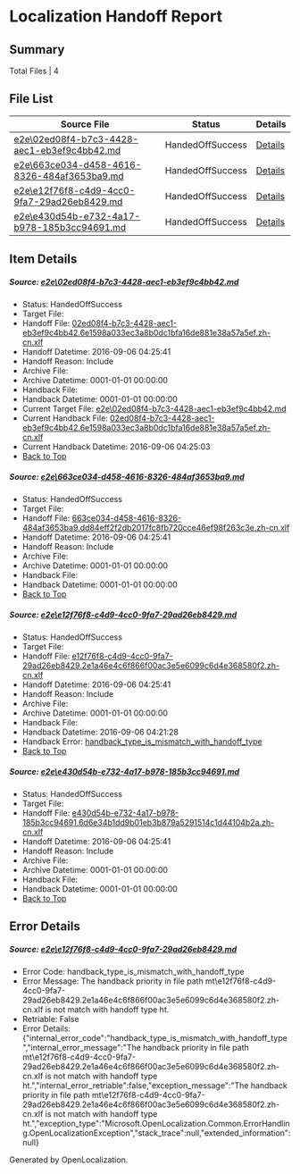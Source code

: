 # <a name='report-top'></a> Localization Handoff Report

## Summary
 Total Files | 4

## File List
 Source File | Status | Details 
 ----------- | ------ | ------- 
 [e2e\02ed08f4-b7c3-4428-aec1-eb3ef9c4bb42.md](https://github.com/OpenLocalizationTestOrg/ol-test0/blob/74eaf400ac1238e6cc927e9fd2ead00381de5f7e/e2e/02ed08f4-b7c3-4428-aec1-eb3ef9c4bb42.md) | HandedOffSuccess | [Details](#dbd2bd906bdcfef3f0a6458bd732f86b18064c091)
 [e2e\663ce034-d458-4616-8326-484af3653ba9.md](https://github.com/OpenLocalizationTestOrg/ol-test0/blob/f9c469a86d8934874ac6f1d530af5227d36c3f46/e2e/663ce034-d458-4616-8326-484af3653ba9.md) | HandedOffSuccess | [Details](#a176c56dacdc1d254339f0d8e81a806a159a40423)
 [e2e\e12f76f8-c4d9-4cc0-9fa7-29ad26eb8429.md](https://github.com/OpenLocalizationTestOrg/ol-test0/blob/e68b8524ca3f4f00c9bf2bda1f7294fb11000420/e2e/e12f76f8-c4d9-4cc0-9fa7-29ad26eb8429.md) | HandedOffSuccess | [Details](#e3b9d1a394a9080e7d720181a1b8c33967f2ff1c8)
 [e2e\e430d54b-e732-4a17-b978-185b3cc94691.md](https://github.com/OpenLocalizationTestOrg/ol-test0/blob/f7e81af71183c0c2c0a42259b4e91f7c68d37bd0/e2e/e430d54b-e732-4a17-b978-185b3cc94691.md) | HandedOffSuccess | [Details](#1a6f09b0e2a02024fc39fe546ccc37feda50fe189)

## Item Details
##### <a name='dbd2bd906bdcfef3f0a6458bd732f86b18064c091'></a> Source: [e2e\02ed08f4-b7c3-4428-aec1-eb3ef9c4bb42.md](https://github.com/OpenLocalizationTestOrg/ol-test0/blob/74eaf400ac1238e6cc927e9fd2ead00381de5f7e/e2e/02ed08f4-b7c3-4428-aec1-eb3ef9c4bb42.md)
* Status: HandedOffSuccess
* Target File: 
* Handoff File: [02ed08f4-b7c3-4428-aec1-eb3ef9c4bb42.6e1598a033ec3a8b0dc1bfa16de881e38a57a5ef.zh-cn.xlf](https://github.com/OpenLocalizationTestOrg/ol-test0-handoff/blob/7f0b621f137469f0ca7920a7352626dad24d1ee5/ol-handoff/OpenLocalizationTestOrg/ol-test0-zhcn/ci/ht/02ed08f4-b7c3-4428-aec1-eb3ef9c4bb42.6e1598a033ec3a8b0dc1bfa16de881e38a57a5ef.zh-cn.xlf)
* Handoff Datetime: 2016-09-06 04:25:41
* Handoff Reason: Include
* Archive File: 
* Archive Datetime: 0001-01-01 00:00:00
* Handback File: 
* Handback Datetime: 0001-01-01 00:00:00
* Current Target File: [e2e\02ed08f4-b7c3-4428-aec1-eb3ef9c4bb42.md](https://github.com/OpenLocalizationTestOrg/ol-test0-zhcn/blob/92ee9f5de0b0bb9d5480010c77c27f396521dad7/e2e/02ed08f4-b7c3-4428-aec1-eb3ef9c4bb42.md)
* Current Handback File: [02ed08f4-b7c3-4428-aec1-eb3ef9c4bb42.6e1598a033ec3a8b0dc1bfa16de881e38a57a5ef.zh-cn.xlf](https://github.com/OpenLocalizationTestOrg/ol-test0-handback/blob/e4dcedf360faf69c77d910214e780fdca5a9e9a2/ol-handback/OpenLocalizationTestOrg/ol-test0-zhcn/ci/02ed08f4-b7c3-4428-aec1-eb3ef9c4bb42.6e1598a033ec3a8b0dc1bfa16de881e38a57a5ef.zh-cn.xlf)
* Current Handback Datetime: 2016-09-06 04:25:03
* [Back to Top](#report-top)

##### <a name='a176c56dacdc1d254339f0d8e81a806a159a40423'></a> Source: [e2e\663ce034-d458-4616-8326-484af3653ba9.md](https://github.com/OpenLocalizationTestOrg/ol-test0/blob/f9c469a86d8934874ac6f1d530af5227d36c3f46/e2e/663ce034-d458-4616-8326-484af3653ba9.md)
* Status: HandedOffSuccess
* Target File: 
* Handoff File: [663ce034-d458-4616-8326-484af3653ba9.dd84eff2f2db2017fc8fb720cce46ef98f263c3e.zh-cn.xlf](https://github.com/OpenLocalizationTestOrg/ol-test0-handoff/blob/7f0b621f137469f0ca7920a7352626dad24d1ee5/ol-handoff/OpenLocalizationTestOrg/ol-test0-zhcn/ci/ht/663ce034-d458-4616-8326-484af3653ba9.dd84eff2f2db2017fc8fb720cce46ef98f263c3e.zh-cn.xlf)
* Handoff Datetime: 2016-09-06 04:25:41
* Handoff Reason: Include
* Archive File: 
* Archive Datetime: 0001-01-01 00:00:00
* Handback File: 
* Handback Datetime: 0001-01-01 00:00:00
* [Back to Top](#report-top)

##### <a name='e3b9d1a394a9080e7d720181a1b8c33967f2ff1c8'></a> Source: [e2e\e12f76f8-c4d9-4cc0-9fa7-29ad26eb8429.md](https://github.com/OpenLocalizationTestOrg/ol-test0/blob/e68b8524ca3f4f00c9bf2bda1f7294fb11000420/e2e/e12f76f8-c4d9-4cc0-9fa7-29ad26eb8429.md)
* Status: HandedOffSuccess
* Target File: 
* Handoff File: [e12f76f8-c4d9-4cc0-9fa7-29ad26eb8429.2e1a46e4c6f866f00ac3e5e6099c6d4e368580f2.zh-cn.xlf](https://github.com/OpenLocalizationTestOrg/ol-test0-handoff/blob/7f0b621f137469f0ca7920a7352626dad24d1ee5/ol-handoff/OpenLocalizationTestOrg/ol-test0-zhcn/ci/ht/e12f76f8-c4d9-4cc0-9fa7-29ad26eb8429.2e1a46e4c6f866f00ac3e5e6099c6d4e368580f2.zh-cn.xlf)
* Handoff Datetime: 2016-09-06 04:25:41
* Handoff Reason: Include
* Archive File: 
* Archive Datetime: 0001-01-01 00:00:00
* Handback File: 
* Handback Datetime: 2016-09-06 04:21:28
* Handback Error: [handback_type_is_mismatch_with_handoff_type](#e3b9d1a394a9080e7d720181a1b8c33967f2ff1c8handback_type_is_mismatch_with_handoff_type)
* [Back to Top](#report-top)

##### <a name='1a6f09b0e2a02024fc39fe546ccc37feda50fe189'></a> Source: [e2e\e430d54b-e732-4a17-b978-185b3cc94691.md](https://github.com/OpenLocalizationTestOrg/ol-test0/blob/f7e81af71183c0c2c0a42259b4e91f7c68d37bd0/e2e/e430d54b-e732-4a17-b978-185b3cc94691.md)
* Status: HandedOffSuccess
* Target File: 
* Handoff File: [e430d54b-e732-4a17-b978-185b3cc94691.6d6e34b1dd9b01eb3b879a5291514c1d44104b2a.zh-cn.xlf](https://github.com/OpenLocalizationTestOrg/ol-test0-handoff/blob/7f0b621f137469f0ca7920a7352626dad24d1ee5/ol-handoff/OpenLocalizationTestOrg/ol-test0-zhcn/ci/ht/e430d54b-e732-4a17-b978-185b3cc94691.6d6e34b1dd9b01eb3b879a5291514c1d44104b2a.zh-cn.xlf)
* Handoff Datetime: 2016-09-06 04:25:41
* Handoff Reason: Include
* Archive File: 
* Archive Datetime: 0001-01-01 00:00:00
* Handback File: 
* Handback Datetime: 0001-01-01 00:00:00
* [Back to Top](#report-top)


## Error Details
##### <a name='e3b9d1a394a9080e7d720181a1b8c33967f2ff1c8handback_type_is_mismatch_with_handoff_type'></a> Source: [e2e\e12f76f8-c4d9-4cc0-9fa7-29ad26eb8429.md](#e3b9d1a394a9080e7d720181a1b8c33967f2ff1c8)
* Error Code: handback_type_is_mismatch_with_handoff_type
* Error Message: The handback priority in file path mt\e12f76f8-c4d9-4cc0-9fa7-29ad26eb8429.2e1a46e4c6f866f00ac3e5e6099c6d4e368580f2.zh-cn.xlf is not match with handoff type ht.
* Retriable: False
* Error Details: {"internal_error_code":"handback_type_is_mismatch_with_handoff_type","internal_error_message":"The handback priority in file path mt\\e12f76f8-c4d9-4cc0-9fa7-29ad26eb8429.2e1a46e4c6f866f00ac3e5e6099c6d4e368580f2.zh-cn.xlf is not match with handoff type ht.","internal_error_retriable":false,"exception_message":"The handback priority in file path mt\\e12f76f8-c4d9-4cc0-9fa7-29ad26eb8429.2e1a46e4c6f866f00ac3e5e6099c6d4e368580f2.zh-cn.xlf is not match with handoff type ht.","exception_type":"Microsoft.OpenLocalization.Common.ErrorHandling.OpenLocalizationException","stack_trace":null,"extended_information":null}


Generated by OpenLocalization.
